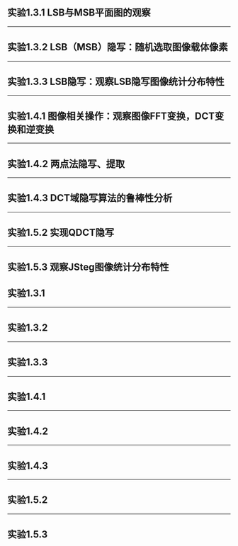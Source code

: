 ## 实验1.3.1 LSB与MSB平面图的观察


--- 
## 实验1.3.2 LSB（MSB）隐写：随机选取图像载体像素


--- 
## 实验1.3.3 LSB隐写：观察LSB隐写图像统计分布特性




--- 
## 实验1.4.1 图像相关操作：观察图像FFT变换，DCT变换和逆变换


--- 
## 实验1.4.2 两点法隐写、提取


--- 
## 实验1.4.3 DCT域隐写算法的鲁棒性分析



--- 
## 实验1.5.2 实现QDCT隐写


--- 
## 实验1.5.3 观察JSteg图像统计分布特性



## 实验1.3.1 
---
## 实验1.3.2 
---
## 实验1.3.3 
---
## 实验1.4.1 
---
## 实验1.4.2 
---
## 实验1.4.3 
---
## 实验1.5.2 
---
## 实验1.5.3 
